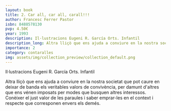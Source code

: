 ```yaml
---
layout: book
title: 2. Car all, car all, carall!!!
author: Francesc Ferrer Pastor
isbn: 8488578130
pvp: 4.50€
year: 1993
description: Il·lustracions Eugeni R. García Orts. Infantil
description_long: Altra lliçò que ens ajuda a conviure en la nostra societat que pot caure en deixar de banda els veritables valors de convivència, per damunt d'altres que ens vénen imposats per modes que busquen altres interessos. Conèixer el just valor de les paraules i saber emprar-les en el context i respecte que corresponen envers els demés.
importance: 2
category: contaralles
img: assets/img/collection_preview/collection_default.png
---
```


Il·lustracions Eugeni R. García Orts. Infantil

Altra lliçò que ens ajuda a conviure en la nostra societat que pot caure en deixar de banda els veritables valors de convivència, per damunt d'altres que ens vénen imposats per modes que busquen altres interessos. Conèixer el just valor de les paraules i saber emprar-les en el context i respecte que corresponen envers els demés.
